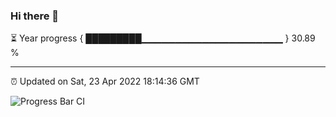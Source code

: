 ### Hi there 👋

⏳ Year progress { █████████▁▁▁▁▁▁▁▁▁▁▁▁▁▁▁▁▁▁▁▁▁ } 30.89 %

---

⏰ Updated on Sat, 23 Apr 2022 18:14:36 GMT

![Progress Bar CI](https://github.com/liununu/liununu/workflows/Progress%20Bar%20CI/badge.svg)
